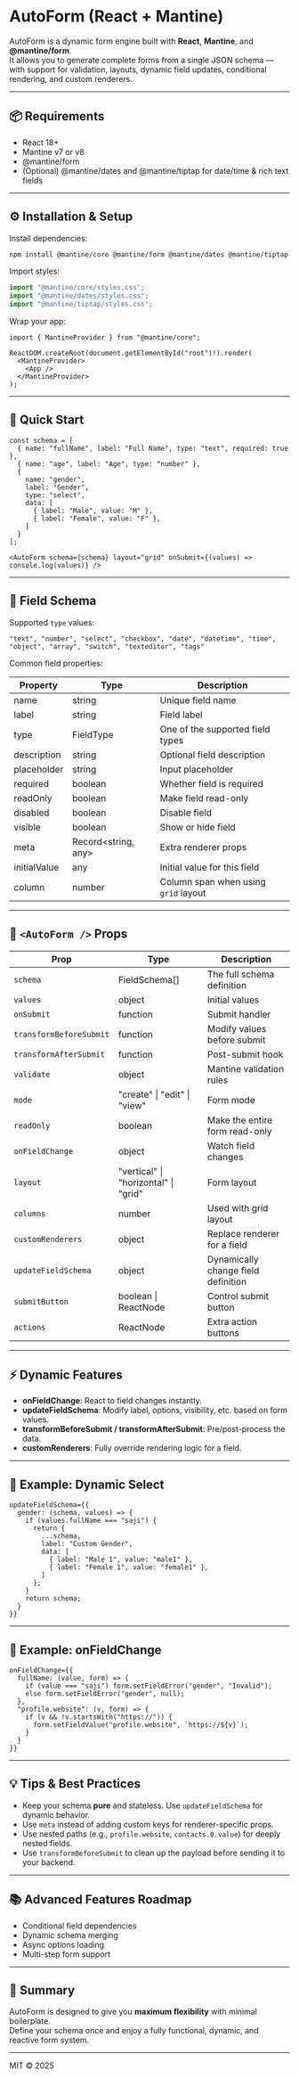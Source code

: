 
# AutoForm (React + Mantine)

AutoForm is a dynamic form engine built with **React**, **Mantine**, and **@mantine/form**.  
It allows you to generate complete forms from a single JSON schema — with support for validation, layouts, dynamic field updates, conditional rendering, and custom renderers.

---

## 📦 Requirements

- React 18+
- Mantine v7 or v8
- @mantine/form
- (Optional) @mantine/dates and @mantine/tiptap for date/time & rich text fields

---

## ⚙️ Installation & Setup

Install dependencies:

```bash
npm install @mantine/core @mantine/form @mantine/dates @mantine/tiptap
```

Import styles:

```ts
import "@mantine/core/styles.css";
import "@mantine/dates/styles.css";
import "@mantine/tiptap/styles.css";
```

Wrap your app:

```tsx
import { MantineProvider } from "@mantine/core";

ReactDOM.createRoot(document.getElementById("root")!).render(
  <MantineProvider>
    <App />
  </MantineProvider>
);
```

---

## 🚀 Quick Start

```tsx
const schema = [
  { name: "fullName", label: "Full Name", type: "text", required: true },
  { name: "age", label: "Age", type: "number" },
  {
    name: "gender",
    label: "Gender",
    type: "select",
    data: [
      { label: "Male", value: "M" },
      { label: "Female", value: "F" },
    ]
  }
];

<AutoForm schema={schema} layout="grid" onSubmit={(values) => console.log(values)} />
```

---

## 📑 Field Schema

Supported `type` values:
```
"text", "number", "select", "checkbox", "date", "datetime", "time", "object", "array", "switch", "texteditor", "tags"
```

Common field properties:

| Property | Type | Description |
|---------|------|-------------|
| name | string | Unique field name |
| label | string | Field label |
| type | FieldType | One of the supported field types |
| description | string | Optional field description |
| placeholder | string | Input placeholder |
| required | boolean | Whether field is required |
| readOnly | boolean | Make field read-only |
| disabled | boolean | Disable field |
| visible | boolean | Show or hide field |
| meta | Record<string, any> | Extra renderer props |
| initialValue | any | Initial value for this field |
| column | number | Column span when using `grid` layout |

---

## 🔧 `<AutoForm />` Props

| Prop | Type | Description |
|------|------|-------------|
| `schema` | FieldSchema[] | The full schema definition |
| `values` | object | Initial values |
| `onSubmit` | function | Submit handler |
| `transformBeforeSubmit` | function | Modify values before submit |
| `transformAfterSubmit` | function | Post-submit hook |
| `validate` | object | Mantine validation rules |
| `mode` | "create" \| "edit" \| "view" | Form mode |
| `readOnly` | boolean | Make the entire form read-only |
| `onFieldChange` | object | Watch field changes |
| `layout` | "vertical" \| "horizontal" \| "grid" | Form layout |
| `columns` | number | Used with grid layout |
| `customRenderers` | object | Replace renderer for a field |
| `updateFieldSchema` | object | Dynamically change field definition |
| `submitButton` | boolean \| ReactNode | Control submit button |
| `actions` | ReactNode | Extra action buttons |

---

## ⚡ Dynamic Features

- **onFieldChange**: React to field changes instantly.
- **updateFieldSchema**: Modify label, options, visibility, etc. based on form values.
- **transformBeforeSubmit / transformAfterSubmit**: Pre/post-process the data.
- **customRenderers**: Fully override rendering logic for a field.

---

## 📌 Example: Dynamic Select

```tsx
updateFieldSchema={{
  gender: (schema, values) => {
    if (values.fullName === "saji") {
      return {
        ...schema,
        label: "Custom Gender",
        data: [
          { label: "Male 1", value: "male1" },
          { label: "Female 1", value: "female1" },
        ]
      };
    }
    return schema;
  }
}}
```

---

## 📌 Example: onFieldChange

```tsx
onFieldChange={{
  fullName: (value, form) => {
    if (value === "saji") form.setFieldError("gender", "Invalid");
    else form.setFieldError("gender", null);
  },
  "profile.website": (v, form) => {
    if (v && !v.startsWith("https://")) {
      form.setFieldValue("profile.website", `https://${v}`);
    }
  }
}}
```

---

## 💡 Tips & Best Practices

- Keep your schema **pure** and stateless. Use `updateFieldSchema` for dynamic behavior.
- Use `meta` instead of adding custom keys for renderer-specific props.
- Use nested paths (e.g., `profile.website`, `contacts.0.value`) for deeply nested fields.
- Use `transformBeforeSubmit` to clean up the payload before sending it to your backend.

---

## 📚 Advanced Features Roadmap

- Conditional field dependencies
- Dynamic schema merging
- Async options loading
- Multi-step form support

---

## 🧠 Summary

AutoForm is designed to give you **maximum flexibility** with minimal boilerplate.  
Define your schema once and enjoy a fully functional, dynamic, and reactive form system.

---
MIT © 2025

